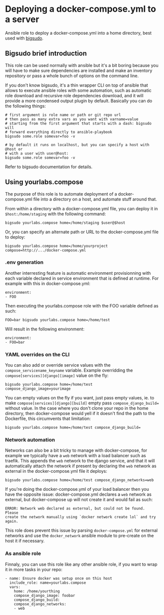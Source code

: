 # Deploying a docker-compose.yml to a server

Ansible role to deploy a docker-compose.yml into a home directory, best used
with [bigsudo](https://yourlabs.io/oss/bigsudo).

## Bigsudo brief introduction

This role can be used normally with ansible but it's a bit boring because you
will have to make sure dependencies are installed and make an inventory
repository or pass a whole bunch of options on the command line.

If you don't know bigsudo, it's a thin wrapper CLI on top of ansible that
allows to execute ansible roles with some automation, such as automatic role
download and recursive role dependencies download, and it will provide a more
condensed output plugin by default. Basically you can do the following things:

    # first argument is role name or path or git repo url
    # then pass as many extra vars as you want with varname=value
    # starting from the first argument that starts with a dash: bigsudo will
    # forward everything directly to ansible-playbook
    bigsudo some.role somevar=foo -v

    # by default it runs on localhost, but you can specify a host with @host or
    # with a user with user@host:
    bigsudo some.role somevar=foo -v

Refer to bigsudo documentation for details.

## Using yourlabs.compose

The purpose of this role is to automate deployment of a docker-compose.yml file
into a directory on a host, and automate stuff around that.

From within a directory with a docker-compose.yml file, you can deploy it in
`$host:/home/staging` with the following command:

    bigsudo yourlabs.compose home=/home/staging $user@$host

Or, you can specify an alternate path or URL to the docker-compose.yml file to deploy:

    bigsudo yourlabs.compose home=/home/yourproject compose=http://.../docker-compose.yml

### .env generation

Another interresting feature is automatic environment provisionning with each
variable declared in service environment that is defined at runtime. For
example with this in docker-compose.yml:

    environment:
    - FOO

Then executing the yourlabs.compose role with the FOO variable defined as such:

    FOO=bar bigsudo yourlabs.compose home=/home/test

Will result in the following environment:

    environment:
    - FOO=bar

### YAML overrides on the CLI

You can also add or override service values with the
`compose_servicename_keyname` variable. Example overridding the
`compose[services][django][image]` value on the fly:

    bigsudo yourlabs.compose home=/home/test compose_django_image=yourimage

You can empty values on the fly if you want, just pass empty values, ie. to
make `compose[services][django][build]` empty pass `compose_django_build=`
without value. In the case where you don't clone your repo in the home
directory, then docker-compose would yell if it doesn't find the path to the
Dockerfile, this circumvents that limitation:

    bigsudo yourlabs.compose home=/home/test compose_django_build=

### Network automation

Networks can also be a bit tricky to manage with docker-compose, for example
we typically have a `web` network with a load balancer such as traefik. This
appends the `web` network to the django service, and that it will automatically
attach the network if present by declaring the `web` network as external in the
docker-compose.yml file it deploys:

    bigsudo yourlabs.compose home=/home/test compose_django_networks=web

If you're doing the docker-compose.yml of your load balancer then you have the
opposite issue: docker-compose.yml declares a `web` network as external, but
docker-compose up will not create it and would fail as such:

    ERROR: Network web declared as external, but could not be found. Please
    create the network manually using `docker network create lol` and try again.

This role does prevent this issue by parsing `docker-compose.yml` for external
networks and use the `docker_network` ansible module to pre-create on the host
it if necessary.

### As ansible role

Finnaly, you can use this role like any other ansible role, if you want to wrap
it in more tasks in your repo:

    - name: Ensure docker was setup once on this host
      include_role: name=yourlabs.compose
      vars:
        home: /home/yourthing
        compose_django_image: foobar
        compose_django_build:
        compose_django_networks:
        - web
